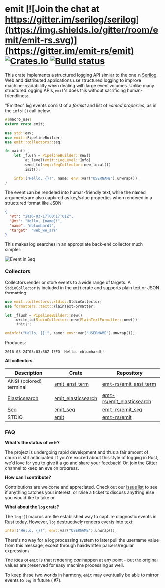 # emit  [![Join the chat at https://gitter.im/serilog/serilog](https://img.shields.io/gitter/room/emit/emit-rs.svg)](https://gitter.im/emit-rs/emit) [![Crates.io](https://img.shields.io/crates/v/emit.svg)](https://crates.io/crates/emit) [![Build status](https://travis-ci.org/emit-rs/emit.svg?branch=master)](https://travis-ci.org/emit-rs/emit)

This crate implements a structured logging API similar to the one in [Serilog](http://serilog.net). Web and distributed applications use structured logging to improve machine-readabililty when dealing with large event volumes. Unlike many structured logging APIs, `emit`'s does this without sacrificing human-friendliness.

"Emitted" log events consist of a _format_ and list of _named properties_, as in the `info!()` call below.

```rust
#[macro_use]
extern crate emit;

use std::env;
use emit::PipelineBuilder;
use emit::collectors::seq;

fn main() {
    let _flush = PipelineBuilder::new()
        .at_level(emit::LogLevel::Info)
        .send_to(seq::SeqCollector::new_local())
        .init();
            
    info!("Hello, {}!", name: env::var("USERNAME").unwrap());
}
```

The event can be rendered into human-friendly text, while the named arguments are also captured as key/value properties when rendered in a structured format like JSON:

```json
{
  "@t": "2016-03-17T00:17:01Z",
  "@mt": "Hello, {name}!",
  "name": "nblumhardt",
  "target": "web_we_are"
}
```

This makes log searches in an appropriate back-end collector much simpler:

![Event in Seq](https://raw.githubusercontent.com/nblumhardt/emit/master/asset/event_in_seq.png)

### Collectors

Collectors render or store events to a wide range of targets. A `StdioCollector` is included in the `emit` crate and supports plain text or JSON formatting:

```rust
use emit::collectors::stdio::StdioCollector;
use formatters::text::PlainTextFormatter;

let _flush = PipelineBuilder::new()
    .write_to(StdioCollector::new(PlainTextFormatter::new()))
    .init();

eminfo!("Hello, {}!", name: env::var("USERNAME").unwrap());
```

Produces:

```
2016-03-24T05:03:36Z INFO  Hello, nblumhardt!
```

**All collectors**

| Description | Crate | Repository |
| ----------- | ----- | ---------- |
| ANSI (colored) terminal | [emit_ansi_term](https://crates.io/crates/emit_ansi_term) | [emit-rs/emit_ansi_term](https://github.com/emit-rs/emit_ansi_term) |
| [Elasticsearch](https://elastic.co) | [emit_elasticsearch](https://crates.io/crates/emit_elasticsearch) | [emit-rs/emit_elasticsearch](https://github.com/emit-rs/emit_elasticsearch) |
| [Seq](https://getseq.net) | [emit_seq](https://crates.io/crates/emit_seq) | [emit-rs/emit_seq](https://github.com/emit-rs/emit_seq) |
| STDIO | [emit](https://crates.io/crates/emit) | [emit-rs/emit](https://github.com/emit-rs/emit) |

### FAQ

**What's the status of `emit`?**

The project is undergoing rapid development and thus a fair amount of churn is still anticipated. If you're excited about this style of logging in Rust, we'd love for you to give it a go and share your feedback! Or, join the [Gitter channel](https://gitter.im/emit-rs/emit) to keep an eye on progress.

**How can I contribute?**

Contributions are welcome and appreciated. Check out our [issue list](https://github.com/emit-rs/emit/issues) to see if anything catches your interest, or raise a ticket to discuss anything else you would like to take on.

**What about the `log` crate?**

The `log!()` macros are the established way to capture diagnostic events in Rust today. However, `log` destructively renders events into text:

```rust
info!("Hello, {}!", env::var("USERNAME").unwrap());
```

There's no way for a log processing system to later pull the username value from this message, except through handwritten parsers/regular expressions.

The idea of `emit` is that rendering _can_ happen at any point - but the original values are preserved for easy machine processing as well.

To keep these two worlds in harmony, `emit` may eventually be able to mirror events to `log` in future ( #7).
